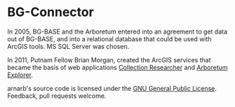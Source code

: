 BG-Connector
============

In 2005, BG-BASE and the Arboretum entered into an agreement to get data out of BG-BASE, and into a relational database that could be used with ArcGIS tools. MS SQL Server was chosen. 

In 2011, Putnam Fellow Brian Morgan, created the ArcGIS services that became the basis of web applications <a href="http://map.arboretum.harvard.edu/">Collection Researcher</a> and <a href="http://arboretum.harvard.edu/explorer">Arboretum Explorer</a>.


arnarb's source code is licensed under the <a href="https://github.com/arnarb/BG-Connector/blob/master/LICENSE">GNU General Public License</a>. Feedback, pull requests welcome.
